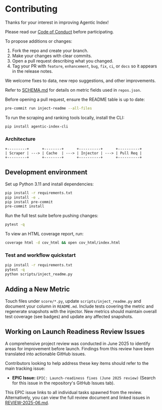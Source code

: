 # Contributing

Thanks for your interest in improving Agentic Index!

Please read our [Code of Conduct](./CODE_OF_CONDUCT.md) before participating.

To propose additions or changes:

1. Fork the repo and create your branch.
1. Make your changes with clear commits.
1. Open a pull request describing what you changed.
1. Tag your PR with `feature`, `enhancement`, `bug`, `fix`, `ci`, or `docs` so it appears in the release notes.

We welcome fixes to data, new repo suggestions, and other improvements.

Refer to [SCHEMA.md](./docs/SCHEMA.md) for details on metric fields used in `repos.json`.

Before opening a pull request, ensure the README table is up to date:

```bash
pre-commit run inject-readme --all-files
```

To run the scraping and ranking tools locally, install the CLI:

```bash
pip install agentic-index-cli
```

### Architecture

```
+---------+      +--------+      +----------+      +----------+
| Scraper | ---> | Cache  | ---> | Injector | ---> | Pull Req |
+---------+      +--------+      +----------+      +----------+
```

## Development environment

Set up Python 3.11 and install dependencies:

```bash
pip install -r requirements.txt
pip install -e .
pip install pre-commit
pre-commit install
```

Run the full test suite before pushing changes:

```bash
pytest -q
```
To view an HTML coverage report, run:
```bash
coverage html -d cov_html && open cov_html/index.html
```

### Test and workflow quickstart

```bash
pip install -r requirements.txt
pytest -q
python scripts/inject_readme.py
```

## Adding a New Metric

Touch files under `score/*.py`, update `scripts/inject_readme.py` and document your column in `README.md`. Include tests covering the metric and regenerate snapshots with the injector.
New metrics should maintain overall test coverage (see badges) and update any affected snapshots.




## Working on Launch Readiness Review Issues

A comprehensive project review was conducted in June 2025 to identify areas for improvement before launch. Findings from this review have been translated into actionable GitHub issues.

Contributors looking to help address these key items should refer to the main tracking issue:

*   **EPIC Issue:** `EPIC: Launch-readiness fixes (June 2025 review)` (Search for this issue in the repository's GitHub Issues tab).

This EPIC issue links to all individual tasks spawned from the review. Alternatively, you can view the full review document and linked issues in [REVIEW-2025-06.md](docs/REVIEW-2025-06.md).
